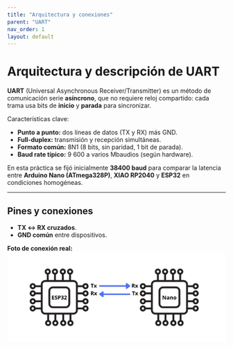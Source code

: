 ```yaml
---
title: "Arquitectura y conexiones"
parent: "UART"
nav_order: 1
layout: default
---
```


# Arquitectura y descripción de UART

**UART** (Universal Asynchronous Receiver/Transmitter) es un método de comunicación serie **asíncrono**, que no requiere reloj compartido: cada trama usa bits de **inicio** y **parada** para sincronizar.

Características clave:
- **Punto a punto:** dos líneas de datos (TX y RX) más GND.  
- **Full-duplex:** transmisión y recepción simultáneas.  
- **Formato común:** 8N1 (8 bits, sin paridad, 1 bit de parada).  
- **Baud rate típico:** 9 600 a varios Mbaudios (según hardware).  

En esta práctica se fijó inicialmente **38400 baud** para comparar la latencia entre **Arduino Nano (ATmega328P)**, **XIAO RP2040** y **ESP32** en condiciones homogéneas.

---

## Pines y conexiones

- **TX ↔ RX cruzados**.  
- **GND común** entre dispositivos.  

**Foto de conexión real:**  
![Foto conexión](/assets/img/uart_comunication.jpg)
